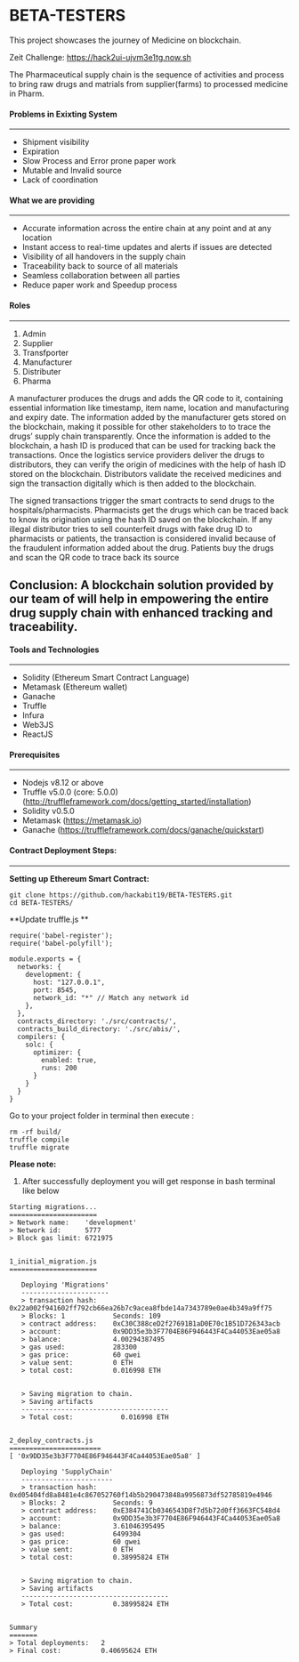 # BETA-TESTERS
This project showcases the journey of Medicine on blockchain.

Zeit Challenge: https://hack2ui-ujvm3e1tg.now.sh

The Pharmaceutical supply chain is the sequence of activities and process to bring raw drugs and matrials from supplier(farms) to processed medicine in Pharm.

#### Problems in Exixting System
---
- Shipment visibility
- Expiration
- Slow Process and Error prone paper work
- Mutable and Invalid source
- Lack of coordination

#### What we are providing
---
- Accurate information across the entire chain at any point and at any location
- Instant access to real-time updates and alerts if issues are detected
- Visibility of all handovers in the supply chain
- Traceability back to source of all materials
- Seamless collaboration between all parties
- Reduce paper work and Speedup process



#### Roles
---
1. Admin
2. Supplier
3. Transfporter
4. Manufacturer
5. Distributer
6. Pharma

A manufacturer produces the drugs and adds the QR code to it, containing essential information like timestamp, item name, location and manufacturing and expiry date. The information added by the manufacturer gets stored on the blockchain, making it possible for other stakeholders to to trace the drugs’ supply chain transparently. Once the information is added to the blockchain, a hash ID is produced that can be used for tracking back the transactions. Once the logistics service providers deliver the drugs to distributors, they can verify the origin of medicines with the help of hash ID stored on the blockchain. Distributors validate the received medicines and sign the transaction digitally which is then added to the blockchain.

The signed transactions trigger the smart contracts to send drugs to the hospitals/pharmacists. Pharmacists get the drugs which can be traced back to know its origination using the hash ID saved on the blockchain. If any illegal distributor tries to sell counterfeit drugs with fake drug ID to pharmacists or patients, the transaction is considered invalid because of the fraudulent information added about the drug. Patients buy the drugs and scan the QR code to trace back its source

**Conclusion**: A blockchain solution provided by our team of will help in empowering the entire drug supply chain with enhanced tracking and traceability.
---
#### Tools and Technologies
---
- Solidity (Ethereum Smart Contract Language)
- Metamask (Ethereum wallet)
- Ganache
- Truffle
- Infura
- Web3JS
- ReactJS

#### Prerequisites
---
- Nodejs v8.12 or above
- Truffle v5.0.0 (core: 5.0.0) (http://truffleframework.com/docs/getting_started/installation)
- Solidity v0.5.0
- Metamask (https://metamask.io)
- Ganache (https://truffleframework.com/docs/ganache/quickstart)

#### Contract Deployment Steps:
---
**Setting up Ethereum Smart Contract:**

```
git clone https://github.com/hackabit19/BETA-TESTERS.git
cd BETA-TESTERS/
```
**Update truffle.js **

```
require('babel-register');
require('babel-polyfill');

module.exports = {
  networks: {
    development: {
      host: "127.0.0.1",
      port: 8545,
      network_id: "*" // Match any network id
    },
  },
  contracts_directory: './src/contracts/',
  contracts_build_directory: './src/abis/',
  compilers: {
    solc: {
      optimizer: {
        enabled: true,
        runs: 200
      }
    }
  }
}
```
Go to your project folder in terminal then execute :

```
rm -rf build/
truffle compile
truffle migrate
```
**Please note:**
1. After successfully deployment you will get response in bash terminal like below
```
Starting migrations...
======================
> Network name:    'development'
> Network id:      5777
> Block gas limit: 6721975


1_initial_migration.js
======================

   Deploying 'Migrations'
   ----------------------
   > transaction hash:    0x22a002f941602ff792cb66ea26b7c9acea8fbde14a7343789e0ae4b349a9ff75
   > Blocks: 1            Seconds: 109
   > contract address:    0xC30C388ceD2f27691B1aD0E70c1B51D726343acb
   > account:             0x9DD35e3b3F7704E86F946443F4Ca44053Eae05a8
   > balance:             4.00294387495
   > gas used:            283300
   > gas price:           60 gwei
   > value sent:          0 ETH
   > total cost:          0.016998 ETH


   > Saving migration to chain.
   > Saving artifacts
   -------------------------------------
   > Total cost:            0.016998 ETH


2_deploy_contracts.js
=======================
[ '0x9DD35e3b3F7704E86F946443F4Ca44053Eae05a8' ]

   Deploying 'SupplyChain'
   -----------------------
   > transaction hash:    0xd05404fd8a8481e4c867052760f14b5b290473848a9956873df52785819e4946
   > Blocks: 2            Seconds: 9
   > contract address:    0xE384741Cb0346543D8f7d5b72d0ff3663FC548d4
   > account:             0x9DD35e3b3F7704E86F946443F4Ca44053Eae05a8
   > balance:             3.61046395495
   > gas used:            6499304
   > gas price:           60 gwei
   > value sent:          0 ETH
   > total cost:          0.38995824 ETH


   > Saving migration to chain.
   > Saving artifacts
   -------------------------------------
   > Total cost:          0.38995824 ETH


Summary
=======
> Total deployments:   2
> Final cost:          0.40695624 ETH

```



